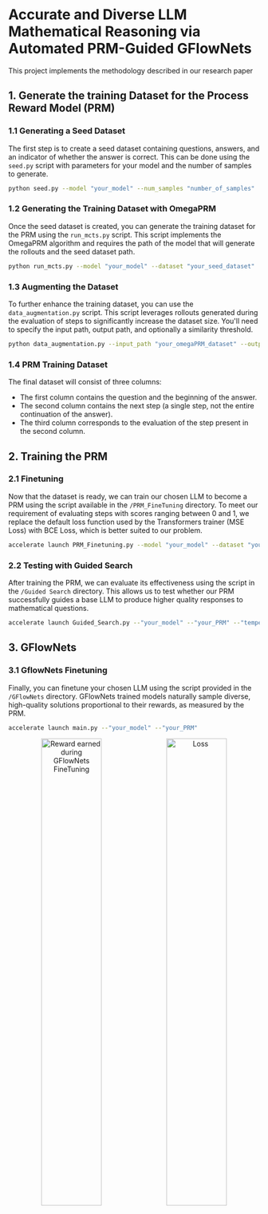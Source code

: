 # Accurate and Diverse LLM Mathematical Reasoning via Automated PRM-Guided GFlowNets

This project implements the methodology described in our research paper

## 1. Generate the training Dataset for the Process Reward Model (PRM)
### 1.1 Generating a Seed Dataset

The first step is to create a seed dataset containing questions, answers, and an indicator of whether the answer is correct. This can be done using the `seed.py` script with parameters for your model and the number of samples to generate.
```bash
python seed.py --model "your_model" --num_samples "number_of_samples"
```
### 1.2 Generating the Training Dataset with OmegaPRM

Once the seed dataset is created, you can generate the training dataset for the PRM using the `run_mcts.py` script. This script implements the OmegaPRM algorithm and requires the path of the model that will generate the rollouts and the seed dataset path.
```bash
python run_mcts.py --model "your_model" --dataset "your_seed_dataset"
```
### 1.3 Augmenting the Dataset

To further enhance the training dataset, you can use the `data_augmentation.py` script. This script leverages rollouts generated during the evaluation of steps to significantly increase the dataset size. You'll need to specify the input path, output path, and optionally a similarity threshold.
```bash
python data_augmentation.py --input_path "your_omegaPRM_dataset" --output_path "output_path_dataset.csv" --similarity_threshold 0.85
```
### 1.4 PRM Training Dataset
The final dataset will consist of three columns:  
- The first column contains the question and the beginning of the answer.  
- The second column contains the next step (a single step, not the entire continuation of the answer).  
- The third column corresponds to the evaluation of the step present in the second column.  

## 2. Training the PRM

### 2.1 Finetuning
Now that the dataset is ready, we can train our chosen LLM to become a PRM using the script available in the `/PRM_FineTuning` directory. To meet our requirement of evaluating steps with scores ranging between 0 and 1, we replace the default loss function used by the Transformers trainer (MSE Loss) with BCE Loss, which is better suited to our problem.
```bash
accelerate launch PRM_Finetuning.py --model "your_model" --dataset "your_dataset"
```

### 2.2 Testing with Guided Search

After training the PRM, we can evaluate its effectiveness using the script in the `/Guided Search` directory. This allows us to test whether our PRM successfully guides a base LLM to produce higher quality responses to mathematical questions.
```bash
accelerate launch Guided_Search.py --"your_model" --"your_PRM" --"temperature" --"top_p" --"number_of_proposed_steps" --"max_steps"
```
## 3. GFlowNets

### 3.1 GflowNets Finetuning
Finally, you can finetune your chosen LLM using the script provided in the `/GFlowNets` directory. GFlowNets trained models naturally sample diverse, high-quality solutions proportional to their rewards, as measured by the PRM.
```bash
accelerate launch main.py --"your_model" --"your_PRM" 
```
<p align="center">
  <img src="./images/reward.png" alt="Reward earned during GFlowNets FineTuning" width="49%">
  <img src="./images/loss.png" alt="Loss" width="49%">
</p>

